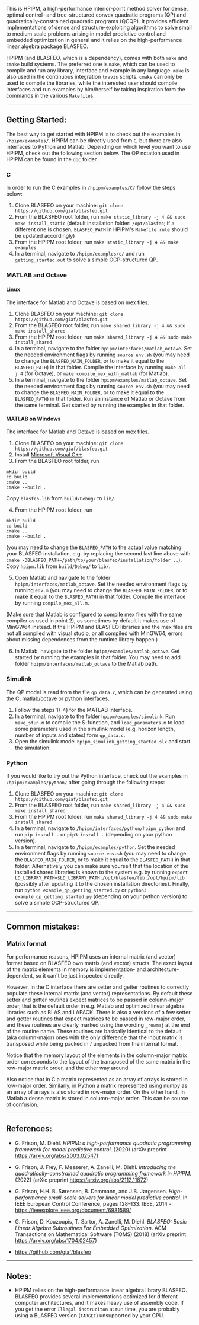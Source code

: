 This is HPIPM, a high-performance interior-point method solver for dense, optimal control- and tree-structured convex quadratic programs (QP) and quadratically-constrained quadratic programs (QCQP).
It provides efficient implementations of dense and structure-exploiting algorithms to solve small to medium scale problems arising in model predictive control and embedded optimization in general and it relies on the high-performance linear algebra package BLASFEO.

HPIPM (and BLASFEO, which is a dependency), comes with both `make` and `cmake` build systems.
The preferred one is `make`, which can be used to compile and run any library, interface and example in any language.
`make` is also used in the continuous integration `travis` scripts.
`cmake` can only be used to compile the libraries, while the interested user should compile interfaces and run examples by him/herself by taking inspiration form the commands in the various `Makefile`s.

--------------------------------------------------

## Getting Started:
The best way to get started with HPIPM is to check out the examples in `/hpipm/examples/`.
HPIPM can be directly used from `C`, but there are also interfaces to Python and Matlab.
Depending on which level you want to use HPIPM, check out the following section below.
The QP notation used in HPIPM can be found in the `doc` folder.

### C
In order to run the C examples in `/hpipm/examples/C/` follow the steps below:
1) Clone BLASFEO on your machine: `git clone https://github.com/giaf/blasfeo.git` 
2) From the BLASFEO root folder, run `make static_library -j 4 && sudo make install_static` (default installation folder: `/opt/blasfeo`; if a different one is chosen, `BLASFEO_PATH` in HPIPM's `Makefile.rule` should be updated accordingly)
3) From the HPIPM root folder, run `make static_library -j 4 && make examples`
4) In a terminal, navigate to `/hpipm/examples/c/` and run `getting_started.out` to solve a simple OCP-structured QP.

### MATLAB and Octave
#### Linux
The interface for Matlab and Octave is based on mex files.
1) Clone BLASFEO on your machine: `git clone https://github.com/giaf/blasfeo.git`
2) From the BLASFEO root folder, run `make shared_library -j 4 && sudo make install_shared`
3) From the HPIPM root folder, run `make shared_library -j 4 && sudo make install_shared`
4) In a terminal, navigate to the folder `hpipm/interfaces/matlab_octave`.
Set the needed environment flags by running `source env.sh` (you may need to change the `BLASFEO_MAIN_FOLDER`, or to make it equal to the `BLASFEO_PATH`) in that folder.
Compile the interface by running `make all -j 4` (for Octave), or `make compile_mex_with_matlab` (for Matlab).
5) In a terminal, navigate to the folder `hpipm/examples/matlab_octave`.
Set the needed environment flags by running `source env.sh` (you may need to change the `BLASFEO_MAIN_FOLDER`, or to make it equal to the `BLASFEO_PATH`) in that folder.
Run an instance of Matlab or Octave from the same terminal.
Get started by running the examples in that folder.

#### MATLAB on Windows
The interface for Matlab and Octave is based on mex files.
1) Clone BLASFEO on your machine: `git clone https://github.com/giaf/blasfeo.git`
2) Install [Microsoft Visual C++](https://visualstudio.microsoft.com/downloads/)
3) From the BLASFEO root folder, run
```
mkdir build
cd build
cmake ..
cmake --build .
```
Copy `blasfeo.lib` from `build/Debug/` to `lib/`.

4) From the HPIPM root folder, run
```
mkdir build
cd build
cmake ..
cmake --build .
```
(you may need to change the `BLASFEO_PATH` to the actual value matching your BLASFEO installation, e.g. by replacing the second last line above with `cmake -DBLASFEO_PATH=/path/to/your/blasfeo/installation/folder ..`).
Copy `hpipm.lib` from `build/Debug/` to `lib/`.

5) Open Matlab and navigate to the folder `hpipm/interfaces/matlab_octave`.
Set the needed environment flags by running `env.m` (you may need to change the `BLASFEO_MAIN_FOLDER`, or to make it equal to the `BLASFEO_PATH`) in that folder.
Compile the interface by running `compile_mex_all.m`.

(Make sure that Matlab is configured to compile mex files with the same compiler as used in point 2), as sometimes by default it makes use of MinGW64 instead.
If the HPIPM and BLASFEO libraries and the mex files are not all compiled with visual studio, or all compiled with MinGW64, errors about missing dependences from the runtime library happen.)

6) In Matlab, navigate to the folder `hpipm/examples/matlab_octave`.
Get started by running the examples in that folder. You may need to add folder `hpipm/interfaces/matlab_octave` to the Matlab path.

### Simulink
The QP model is read from the file `qp_data.c`, which can be generated using the C, matlab/octave or python interfaces.
1) Follow the steps 1)-4) for the MATLAB interface.
2) In a terminal, navigate to the folder `hpipm/examples/simulink`.
Run `make_sfun.m` to compile the S-function, and `load_paramaters.m` to load some parameters used in the simulink model (e.g. horizon length, number of inputs and states) form `qp_data.c`.
3) Open the simulink model `hpipm_simulink_getting_started.slx` and start the simulation. 

### Python
If you would like to try out the Python interface, check out the examples in `/hpipm/examples/python/` after going through the following steps:
1) Clone BLASFEO on your machine: `git clone https://github.com/giaf/blasfeo.git`
2) From the BLASFEO root folder, run `make shared_library -j 4 && sudo make install_shared`
3) From the HPIPM root folder, run `make shared_library -j 4 && sudo make install_shared`
4) In a terminal, navigate to `/hpipm/interfaces/python/hpipm_python` and run `pip install .` or  `pip3 install .` (depending on your python version).
5) In a terminal, navigate to `/hpipm/examples/python`.
Set the needed environment flags by running `source env.sh` (you may need to change the `BLASFEO_MAIN_FOLDER`, or to make it equal to the `BLASFEO_PATH`) in that folder.
Alternatively you can make sure yourself that the location of the installed shared libraries is known to the system e.g. by running `export LD_LIBRARY_PATH=$LD_LIBRARY_PATH:/opt/blasfeo/lib:/opt/hpipm/lib` (possibly after updating it to the chosen installation directories).
Finally, run `python example_qp_getting_started.py` or `python3 example_qp_getting_started.py` (depending on your python version) to solve a simple OCP-structured QP.

--------------------------------------------------

## Common mistakes:

### Matrix format
For performance reasons, HPIPM uses an internal matrix (and vector) format based on BLASFEO own matrix (and vector) structs.
The exact layout of the matrix elements in memory is implementation- and architecture-dependent, so it can't be just inspected directly.

However, in the C interface there are setter and getter routines to correctly populate these internal matrix (and vector) representations.
By default these setter and getter routines expect matrices to be passed in column-major order, that is the default order in e.g. Matlab and optimized linear algebra libraries such as BLAS and LAPACK.
There is also a versions of a few setter and getter routines that expect matrices to be passed in row-major order, and these routines are clearly marked using the wording `_rowmaj` at the end of the routine name.
These routines are basically identical to the default (aka column-major) ones with the only difference that the input matrix is transposed while being packed in / unpacked from the internal format.

Notice that the memory layout of the elements in the column-major matrix order corresponds to the layout of the transposed of the same matrix in the row-major matrix order, and the other way around.

Also notice that in C a matrix represented as an array of arrays is stored in row-major order.
Similarly, in Python a matrix represented using numpy as an array of arrays is also stored in row-major order.
On the other hand, in Matlab a dense matrix is stored in column-major order.
This can be source of confusion.

--------------------------------------------------

## References:

- G. Frison, M. Diehl.
*HPIPM: a high-performance quadratic programming framework for model predictive control*.
(2020)
(arXiv preprint <https://arxiv.org/abs/2003.02547>)

- G. Frison, J. Frey, F. Messerer, A. Zanelli, M. Diehl.
*Introducing the quadratically-constrained quadratic programming framework in HPIPM*.
(2022)
(arXic preprint <https://arxiv.org/abs/2112.11872>)

- G. Frison, H.H. B. Sørensen, B. Dammann, and J.B. Jørgensen.
*High-performance small-scale solvers for linear model predictive control*.
In IEEE European Control Conference, pages 128–133. IEEE, 2014 - <https://ieeexplore.ieee.org/document/6981589/>

- G. Frison, D. Kouzoupis, T. Sartor, A. Zanelli, M. Diehl.
*BLASFEO: Basic Linear Algebra Subroutines For Embedded Optimization*.
ACM Transactions on Mathematical Software (TOMS) (2018)
(arXiv preprint <https://arxiv.org/abs/1704.02457>)

- <https://github.com/giaf/blasfeo>

--------------------------------------------------

## Notes:

- HPIPM relies on the high-performance linear algebra library BLASFEO.
BLASFEO provides several implementations optimized for different computer architectures, and it makes heavy use of assembly code.
If you get the error `Illegal instruciton` at run time, you are probably using a BLASFEO version (`TARGET`) unsupported by your CPU.
